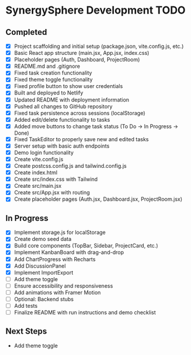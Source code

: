 # SynergySphere Development TODO

## Completed
- [x] Project scaffolding and initial setup (package.json, vite.config.js, etc.)
- [x] Basic React app structure (main.jsx, App.jsx, index.css)
- [x] Placeholder pages (Auth, Dashboard, ProjectRoom)
- [x] README.md and .gitignore
- [x] Fixed task creation functionality
- [x] Fixed theme toggle functionality
- [x] Fixed profile button to show user credentials
- [x] Built and deployed to Netlify
- [x] Updated README with deployment information
- [x] Pushed all changes to GitHub repository
- [x] Fixed task persistence across sessions (localStorage)
- [x] Added edit/delete functionality to tasks
- [x] Added move buttons to change task status (To Do → In Progress → Done)
- [x] Fixed TaskEditor to properly save new and edited tasks
- [x] Server setup with basic auth endpoints
- [x] Demo login functionality
- [x] Create vite.config.js
- [x] Create postcss.config.js and tailwind.config.js
- [x] Create index.html
- [x] Create src/index.css with Tailwind
- [x] Create src/main.jsx
- [x] Create src/App.jsx with routing
- [x] Create placeholder pages (Auth.jsx, Dashboard.jsx, ProjectRoom.jsx)

## In Progress
- [x] Implement storage.js for localStorage
- [x] Create demo seed data
- [x] Build core components (TopBar, Sidebar, ProjectCard, etc.)
- [x] Implement KanbanBoard with drag-and-drop
- [x] Add ChartProgress with Recharts
- [x] Add DiscussionPanel
- [x] Implement ImportExport
- [ ] Add theme toggle
- [ ] Ensure accessibility and responsiveness
- [ ] Add animations with Framer Motion
- [ ] Optional: Backend stubs
- [ ] Add tests
- [ ] Finalize README with run instructions and demo checklist

## Next Steps
- Add theme toggle
